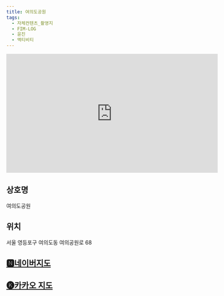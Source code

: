 ```yaml
---
title: 여의도공원
tags:
  - 자체컨텐츠_촬영지
  - FIM-LOG
  - 윤진
  - 액티비티
---
```

<iframe width="560" height="315" src="https://www.youtube.com/embed/fjokKhWogvs?si=Zl1A5A6UIIUnENV4" title="YouTube video player" frameborder="0" allow="accelerometer; autoplay; clipboard-write; encrypted-media; gyroscope; picture-in-picture; web-share" referrerpolicy="strict-origin-when-cross-origin" allowfullscreen></iframe>


## 상호명
여의도공원

## 위치
서울 영등포구 여의도동 여의공원로 68


## [🅽네이버지도](https://naver.me/5z52fQdX)

## [🅚카카오 지도](https://place.map.kakao.com/11358098)
